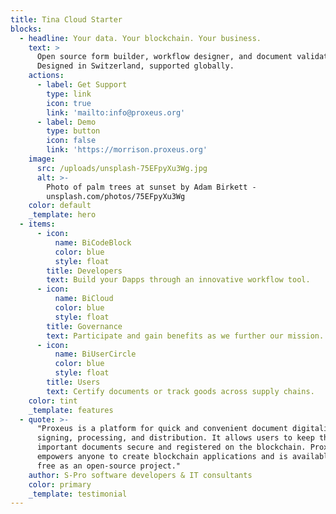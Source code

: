 ```yaml
---
title: Tina Cloud Starter
blocks:
  - headline: Your data. Your blockchain. Your business.
    text: >
      Open source form builder, workflow designer, and document validation.
      Designed in Switzerland, supported globally.
    actions:
      - label: Get Support
        type: link
        icon: true
        link: 'mailto:info@proxeus.org'
      - label: Demo
        type: button
        icon: false
        link: 'https://morrison.proxeus.org'
    image:
      src: /uploads/unsplash-75EFpyXu3Wg.jpg
      alt: >-
        Photo of palm trees at sunset by Adam Birkett -
        unsplash.com/photos/75EFpyXu3Wg
    color: default
    _template: hero
  - items:
      - icon:
          name: BiCodeBlock
          color: blue
          style: float
        title: Developers
        text: Build your Dapps through an innovative workflow tool.
      - icon:
          name: BiCloud
          color: blue
          style: float
        title: Governance
        text: Participate and gain benefits as we further our mission.
      - icon:
          name: BiUserCircle
          color: blue
          style: float
        title: Users
        text: Certify documents or track goods across supply chains.
    color: tint
    _template: features
  - quote: >-
      "Proxeus is a platform for quick and convenient document digitalization,
      signing, processing, and distribution. It allows users to keep their
      important documents secure and registered on the blockchain. Proxeus
      empowers anyone to create blockchain applications and is available for
      free as an open-source project."
    author: S-Pro software developers & IT consultants
    color: primary
    _template: testimonial
---
```













